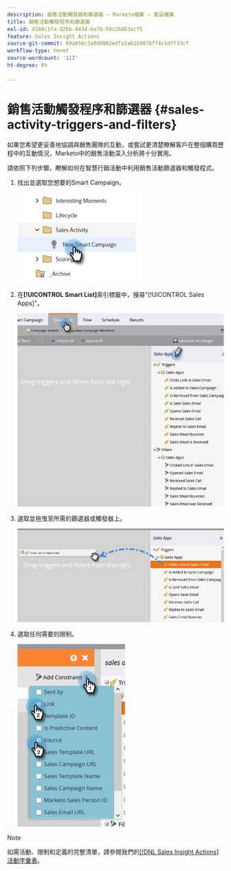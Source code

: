```yaml
---
description: 銷售活動觸發器和篩選器 — Marketo檔案 — 產品檔案
title: 銷售活動觸發程序和篩選器
exl-id: d180c1fa-d2bb-443d-ba78-59c26083acf5
feature: Sales Insight Actions
source-git-commit: 09a656c3a0d0002edfa1a61b987bff4c1dff33cf
workflow-type: tm+mt
source-wordcount: '113'
ht-degree: 8%

---
```


# 銷售活動觸發程序和篩選器 {#sales-activity-triggers-and-filters}

如果您希望更妥善地協調與銷售團隊的互動，或嘗試更清楚瞭解客戶在整個購買歷程中的互動情況，Marketo中的銷售活動深入分析將十分實用。

請依照下列步驟，瞭解如何在智慧行銷活動中利用銷售活動篩選器和觸發程式。

1. 找出並選取您想要的Smart Campaign。

   ![](assets/sales-activity-triggers-and-filters-1.png)

1. 在&#x200B;**[!UICONTROL Smart List]**&#x200B;索引標籤中，搜尋&quot;[!UICONTROL Sales Apps]&quot;。

   ![](assets/sales-activity-triggers-and-filters-2.png)

1. 選取並拖曳至所需的篩選器或觸發器上。

   ![](assets/sales-activity-triggers-and-filters-3.png)

1. 選取任何需要的限制。

   ![](assets/sales-activity-triggers-and-filters-4.png)

>[!NOTE]
>
>如需活動、限制和定義的完整清單，請參閱我們的[[!DNL Sales Insight Actions] 活動字彙表](/help/marketo/product-docs/marketo-sales-insight/actions/marketo/sales-insight-actions-activity-glossary.md)。
